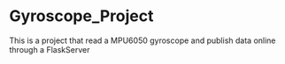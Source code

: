 # Gyroscope_Project
This is a project that read a MPU6050 gyroscope and publish data online through a FlaskServer
